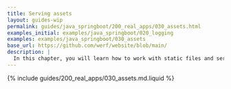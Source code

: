 ```yaml
---
title: Serving assets
layout: guides-wip
permalink: guides/java_springboot/200_real_apps/030_assets.html
examples_initial: examples/java_springboot/020_logging
examples: examples/java_springboot/030_assets
base_url: https://github.com/werf/website/blob/main/
description: |
  In this chapter, you will learn how to work with static files and serve them to the client correctly.
---
```


{% include guides/200_real_apps/030_assets.md.liquid %}
